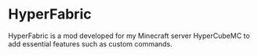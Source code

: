 # HyperFabric
HyperFabric is a mod developed for my Minecraft server HyperCubeMC to add essential features such as custom commands.
